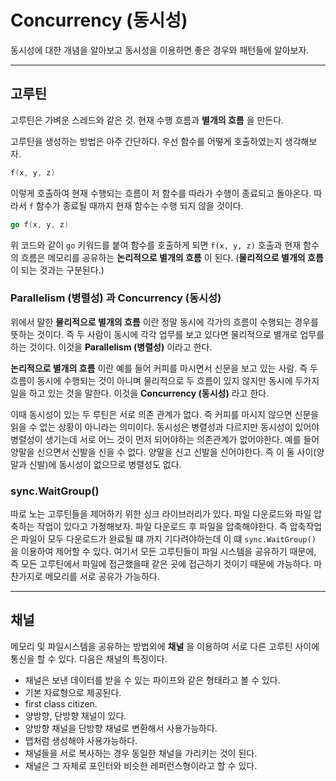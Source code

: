 # Concurrency (동시성)

동시성에 대한 개념을 알아보고 동시성을 이용하면 좋은 경우와 패턴들에 알아보자.

-----

## 고루틴

고루틴은 가벼운 스레드와 같은 것. 현재 수행 흐름과 **별개의 흐름** 을 만든다.

고루틴을 생성하는 방법은 아주 간단하다. 우선 함수를 어떻게 호출하였는지 생각해보자.

~~~ go
f(x, y, z)
~~~

이렇게 호출하여 현재 수행되는 흐름이 저 함수를 따라가 수행이 종료되고 돌아온다. 따라서 `f` 함수가 종료될 때까지 현재 함수는 수행 되지 않을 것이다.

~~~ go
go f(x, y, z)
~~~

위 코드와 같이 `go` 키워드를 붙여 함수를 호출하게 되면 `f(x, y, z)` 호출과 현재 함수의 흐름은 메모리를 공유하는 **논리적으로 별개의 흐름** 이 된다. (**물리적으로 별개의 흐름** 이 되는 것과는 구분된다.)

### Parallelism (병렬성) 과 Concurrency (동시성)

위에서 말한 **물리적으로 별개의 흐름** 이란 정말 동시에 각가의 흐름이 수행되는 경우를 뜻하는 것이다. 즉 두 사람이 동시에 각각 업무를 보고 있다면 물리적으로 별개로 업무를 하는 것이다. 이것을 **Parallelism (병렬성)** 이라고 한다.


**논리적으로 별개의 흐름** 이란 예를 들어 커피를 마시면서 신문을 보고 있는 사람. 즉 두 흐름이 동시에 수행되는 것이 아니며 물리적으로 두 흐름이 있지 않지만 동시에 두가지 일을 하고 있는 것을 말한다. 이것을 **Concurrency (동시성)** 라고 한다.


이때 동시성이 있는 두 루틴은 서로 의존 관계가 없다. 즉 커피를 마시지 않으면 신문을 읽을 수 없는 상황이 아니라는 의미이다. 동시성은 병렬성과 다르지만 동시성이 있어야 병렬성이 생기는데 서로 어느 것이 먼저 되어야하는 의존관계가 없어야한다. 예를 들어 양말을 신으면서 신발을 신을 수 없다. 양말을 신고 신발을 신어야한다. 즉 이 둘 사이(양말과 신발)에 동시성이 없으므로 병렬성도 없다.

### sync.WaitGroup()

따로 노는 고루틴들을 제어하기 위한 싱크 라이브러리가 있다. 파일 다운로드와 파일 압축하는 작업이 있다고 가정해보자. 파일 다운로드 후 파일을 압축해야한다. 즉 압축작업은 파일이 모두 다운로드가 완료될 떄 까지 기다려야하는데 이 떄 `sync.WaitGroup()` 을 이용하여 제어할 수 있다. 여기서 모든 고루틴들이 파일 시스템을 공유하기 때문에, 즉 모든 고루틴에서 파일에 접근했을때 같은 곳에 접근하기 것이기 때문에 가능하다. 마찬가지로 메모리를 서로 공유가 가능하다.

-----

## 채널
메모리 및 파일시스템을 공유하는 방법외에 **채널** 을 이용하여 서로 다른 고루틴 사이에 통신을 할 수 있다. 다음은 채널의 특징이다.

* 채널은 보낸 데이터를 받을 수 있는 파이프와 같은 형태라고 볼 수 있다.
* 기본 자료형으로 제공된다.
* first class citizen.
* 양방향, 단방향 채널이 있다.
* 양방향 채널을 단방향 채널로 변환해서 사용가능하다.
* 맵처럼 생성해야 사용가능하다.
* 채널들을 서로 복사하는 경우 동일한 채널을 가리키는 것이 된다.
* 채널은 그 자체로 포인터와 비슷한 레퍼런스형이라고 할 수 있다.


